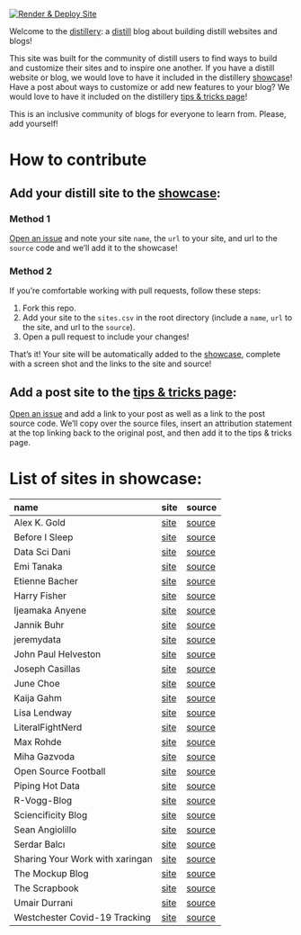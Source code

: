 
<!-- README.md is generated from README.Rmd. Please edit that file -->

<!-- badges: start -->

[![Render & Deploy
Site](https://github.com/jhelvy/distillery/actions/workflows/main.yml/badge.svg?branch=main)](https://github.com/jhelvy/distillery/actions/workflows/main.yml)
<!-- badges: end -->

Welcome to the [distillery](https://jhelvy.github.io/distillery/): a
[distill](https://rstudio.github.io/distill/) blog about building
distill websites and blogs\!

This site was built for the community of distill users to find ways to
build and customize their sites and to inspire one another. If you have
a distill website or blog, we would love to have it included in the
distillery
[showcase](https://jhelvy.github.io/distillery/showcase.html)\! Have a
post about ways to customize or add new features to your blog? We would
love to have it included on the distillery [tips & tricks
page](https://jhelvy.github.io/distillery/tips_and_tricks.html)\!

This is an inclusive community of blogs for everyone to learn from.
Please, add yourself\!

# How to contribute

## Add your distill site to the [showcase](https://jhelvy.github.io/distillery/showcase.html):

### Method 1

[Open an issue](https://github.com/jhelvy/distillery/issues) and note
your site `name`, the `url` to your site, and url to the `source` code
and we’ll add it to the showcase\!

### Method 2

If you’re comfortable working with pull requests, follow these steps:

1.  Fork this repo.
2.  Add your site to the `sites.csv` in the root directory (include a
    `name`, `url` to the site, and url to the `source`).
3.  Open a pull request to include your changes\!

That’s it\! Your site will be automatically added to the
[showcase](https://jhelvy.github.io/distillery/showcase.html), complete
with a screen shot and the links to the site and source\!

## Add a post site to the [tips & tricks page](https://jhelvy.github.io/distillery/tips_and_tricks.html):

[Open an issue](https://github.com/jhelvy/distillery/issues) and add a
link to your post as well as a link to the post source code. We’ll copy
over the source files, insert an attribution statement at the top
linking back to the original post, and then add it to the tips & tricks
page.

# List of sites in showcase:

| name                            | site                                                           | source                                                              |
| :------------------------------ | :------------------------------------------------------------- | :------------------------------------------------------------------ |
| Alex K. Gold                    | [site](https://alexkgold.space/)                               | [source](https://github.com/akgold/akg_site)                        |
| Before I Sleep                  | [site](https://milesmcbain.xyz/)                               | [source](https://github.com/MilesMcBain/milesmcbain.com/)           |
| Data Sci Dani                   | [site](https://datascidani.com/)                               | [source](https://github.com/danielle-b/datascidani2)                |
| Emi Tanaka                      | [site](https://emitanaka.org/)                                 | [source](https://github.com/emitanaka/emitanaka.github.io)          |
| Etienne Bacher                  | [site](https://www.etiennebacher.com/)                         | [source](https://github.com/etiennebacher/personal_website_distill) |
| Harry Fisher                    | [site](https://hfshr.xyz)                                      | [source](https://github.com/hfshr/distill_blog)                     |
| Ijeamaka Anyene                 | [site](https://ijeamaka-anyene.netlify.app/)                   | [source](https://github.com/Ijeamakaanyene/ijeamaka-anyene)         |
| Jannik Buhr                     | [site](https://jmbuhr.de)                                      | [source](https://github.com/jmbuhr/jmbuhr.github.io)                |
| jeremydata                      | [site](https://jeremydata.com/)                                | [source](https://github.com/jeremy-allen/jeremydata_blog)           |
| John Paul Helveston             | [site](https://jhelvy.github.io/)                              | [source](https://github.com/jhelvy/jhelvy.github.io/)               |
| Joseph Casillas                 | [site](https://www.jvcasillas.com/)                            | [source](https://github.com/jvcasillas/jvcasillas.github.io)        |
| June Choe                       | [site](https://yjunechoe.github.io/)                           | [source](https://github.com/yjunechoe/yjunechoe.github.io)          |
| Kaija Gahm                      | [site](https://kaijagahm.netlify.app/)                         | [source](https://github.com/kaijagahm/kaija_bean)                   |
| Lisa Lendway                    | [site](https://lisalendway.netlify.app/)                       | [source](https://github.com/llendway/lisalendway_distill)           |
| LiteralFightNerd                | [site](https://literalfightnerd.com/)                          | [source](https://github.com/NateLatshaw/LiteralFightNerd)           |
| Max Rohde                       | [site](https://maximilianrohde.com)                            | [source](https://github.com/maxdrohde/blog)                         |
| Miha Gazvoda                    | [site](https://mihagazvoda.com/)                               | [source](https://github.com/mihagazvoda/mihagazvoda.com)            |
| Open Source Football            | [site](https://www.opensourcefootball.com/)                    | [source](https://github.com/mrcaseb/open-source-football)           |
| Piping Hot Data                 | [site](https://www.pipinghotdata.com/)                         | [source](https://github.com/shannonpileggi/pipinghotdata_distill)   |
| R-Vogg-Blog                     | [site](https://r-vogg-blog.netlify.app/)                       | [source](https://github.com/richardvogg/r-vogg-blog)                |
| Sciencificity Blog              | [site](https://sciencificity-blog.netlify.app/)                | [source](https://github.com/sciencificity/Blog_Vebash)              |
| Sean Angiolillo                 | [site](https://sean.rbind.io)                                  | [source](https://github.com/seanangio/distill_blog)                 |
| Serdar Balcı                    | [site](https://www.serdarbalci.com/)                           | [source](https://github.com/sbalci/sbalci.github.io/)               |
| Sharing Your Work with xaringan | [site](https://spcanelon.github.io/xaringan-basics-and-beyond) | [source](https://github.com/spcanelon/xaringan-basics-and-beyond)   |
| The Mockup Blog                 | [site](https://themockup.netlify.app/)                         | [source](https://github.com/jthomasmock/radix_themockup)            |
| The Scrapbook                   | [site](https://eliocamp.github.io/scrapbook/)                  | [source](https://github.com/eliocamp/scrapbook)                     |
| Umair Durrani                   | [site](https://udurrani.netlify.app/)                          | [source](https://github.com/durraniu/udurrani_distill)              |
| Westchester Covid-19 Tracking   | [site](https://westchester-covid.mattherman.info/)             | [source](https://github.com/mfherman/westchester-covid)             |
